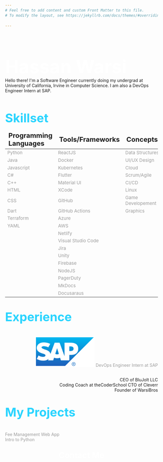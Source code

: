 ```yaml
---
# Feel free to add content and custom Front Matter to this file.
# To modify the layout, see https://jekyllrb.com/docs/themes/#overriding-theme-defaults

---
```

<style>
p {
    color:#9c9c9c;
}
</style>
<br>
<p style="font-size:45pt;color:white;font-weight:bold;padding-bottom:0px;margin-bottom:1px">Hassan Warsi</p>
Hello there! I'm a Software Engineer currently doing my undergrad at University of California, Irvine in Computer Science.  I am also a DevOps Engineer Intern at SAP.
<br><br>
<p style="font-size:30pt;color:#29d4ff;font-weight:bold;padding-bottom:0px;margin-bottom:1px">Skillset</p>

<style scoped>
table {
}
th {
    text-align: left;
    font-size: 22px;
}
td {
    font-size: 15px;
    color: #9c9c9c;
}
table, td, th {
        border: 0px solid black;
        }
</style>

|Programming Languages | Tools/Frameworks | Concepts |
|------------|-----------|-------------|
| Python | ReactJS| Data Structures |
|Java  | Docker|  UI/UX Design |
|Javascript| Kubernetes| Cloud |
|C#| Flutter| Scrum/Agile |
|C++| Material UI| CI/CD |
|HTML| XCode| Linux |
|CSS| GitHub |  Game Developement |
|Dart| GitHub Actions | Graphics |
|Terraform| Azure | |
|YAML|AWS | |
|    | Netlify | |
|    | Visual Studio Code |    |
|    | Jira |    |
|    | Unity |    |
|    | Firebase |    |
|    | NodeJS |    |
|    | PagerDuty |    |
|    | MkDocs |    |
|    | Docusaraus |    |



<p style="font-size:30pt;color:#29d4ff;font-weight:bold">Experience</p>

<div align="right">

<p>
<img src="sap.png" alt="SAP Logo" height="100"/> DevOps Engineer Intern at SAP</p><br/>
CEO of BluJolt LLC<br/>
Coding Coach at theCoderSchool
CTO of Cleverr<br/>
Founder of WarsiBros<br/> 

</div>

<p style="font-size:30pt;color:#29d4ff;font-weight:bold">My Projects</p>

Fee Management Web App<br/>
Intro to Python


<p style="font-size:20pt;color:white;font-weight:bold;text-align:center">Contact Me</p>







